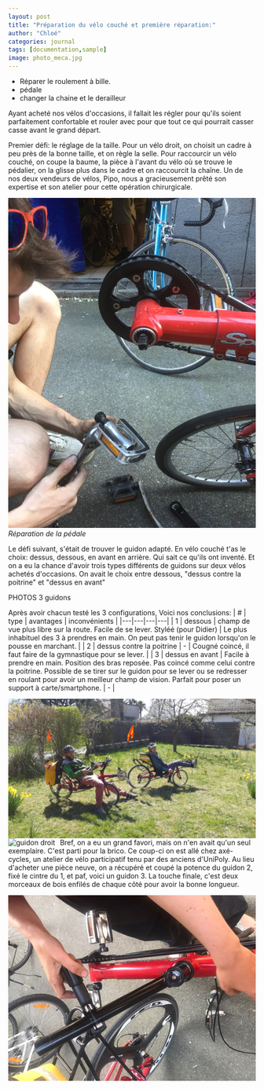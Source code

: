 ```yaml
---
layout: post
title: "Préparation du vélo couché et première réparation:"
author: "Chloé"
categories: journal
tags: [documentation,sample]
image: photo_meca.jpg
---
```


  - Réparer le roulement à bille.
  - pédale
  - changer la chaine et le derailleur

Ayant acheté nos vélos d'occasions, il fallait les régler pour qu'ils soient parfaitement confortable et rouler avec pour que tout ce qui pourrait casser casse avant le grand départ.

Premier défi: le réglage de la taille. Pour un vélo droit, on choisit un cadre à peu près de la bonne taille, et on règle la selle. Pour raccourcir un vélo couché, on coupe la baume, la pièce à l'avant du vélo où se trouve le pédalier, on la glisse plus dans le cadre et on raccourcit la chaîne. Un de nos deux vendeurs de vélos, Pipo, nous a gracieusement prêté son expertise et son atelier pour cette opération chirurgicale.

![](/assets/img/8C5EDEC2-3A1B-49E0-BABD-694A18F57201.jpeg)
*Réparation de la pédale*



Le défi suivant, s'était de trouver le guidon adapté. En vélo couché t'as le choix: dessus, dessous, en avant en arrière. Qui sait ce qu'ils ont inventé. Et on a eu la chance d'avoir trois types différents de guidons sur deux vélos achetés d'occasions. On avait le choix entre dessous, "dessus contre la poitrine" et "dessus en avant"

PHOTOS 3 guidons

Après avoir chacun testé les 3 configurations, Voici nos conclusions:
| # | type | avantages | inconvénients |
|---|---|---|---|
| 1 | dessous | champ de vue plus libre sur la route. Facile de se lever. Styléé (pour Didier) | Le plus inhabituel des 3 à prendres en main. On peut pas tenir le guidon lorsqu'on le pousse en marchant. |
| 2 | dessus contre la poitrine | - | Cougné coincé, il faut faire de la gymnastique pour se lever. |
| 3 | dessus en avant | Facile à prendre en main. Position des bras reposée. Pas coincé comme celui contre la poitrine. Possible de se tirer sur le guidon pour se lever ou se redresser en roulant pour avoir un meilleur champ de vision. Parfait pour poser un support à carte/smartphone. | - |

<img src="/assets/img/05614563-B552-464B-83CB-895E782AB3AF.jpeg"
     alt="guidon avant"
     style="float: left; margin-right: 10px;" />


<img src="/assets/img/8C354646-8646-4FC7-88A4-E5D92FB8CE27.jpegg"
     alt="guidon droit"
     style="float: left; margin-right: 10px;" />



Bref, on a eu un grand favori, mais on n'en avait qu'un seul exemplaire. C'est parti pour la brico. Ce coup-ci on est allé chez axé-cycles, un atelier de vélo participatif tenu par des anciens d'UniPoly. Au lieu d'acheter une pièce neuve, on a récupéré et coupé la potence du guidon 2, fixé le cintre du 1, et paf, voici un guidon 3. La touche finale, c'est deux morceaux de bois enfilés de chaque côté pour avoir la bonne longueur.

<img src="/assets/img/cyclo_repair.jpg"
     alt="Le découpage du tube"
     style="float: left; margin-right: 10px;" />



